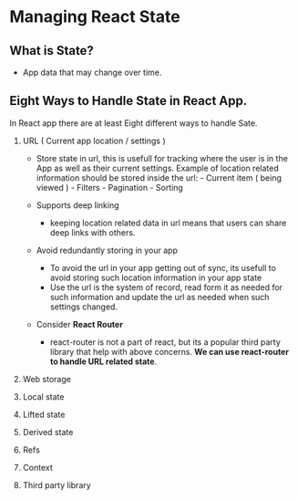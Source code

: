 # Managing React State

## What is State?

- App data that may change over time.

## Eight Ways to Handle State in React App.

In React app there are at least Eight different ways to handle Sate.

1. URL ( Current app location / settings )

   - Store state in url, this is usefull for tracking where the user is in the App as well as their current settings.
     Example of location related information should be stored inside the url: - Current item ( being viewed ) - Filters - Pagination - Sorting
   - Supports deep linking
     - keeping location related data in url means that users can share deep links with others.
     
    - Avoid redundantly storing in your app
        - To avoid the url in your app getting out of sync, its usefull to avoid storing such location information in your app state
        - Use the url is the system of record, read form it as needed for such information and update the url as needed when such settings changed.
    - Consider **React Router**
        - react-router is not a part of react, but its a popular third party library that help with above concerns. **We can use react-router to handle URL related state**.


2. Web storage
3. Local state
4. Lifted state
5. Derived state
6. Refs
7. Context
8. Third party library
